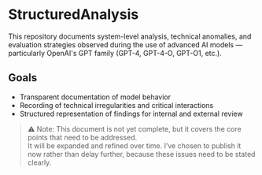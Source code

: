 # StructuredAnalysis

This repository documents system-level analysis, technical anomalies, and evaluation strategies observed during the use of advanced AI models — particularly OpenAI's GPT family (GPT-4, GPT-4-O, GPT-O1, etc.).

## Goals

- Transparent documentation of model behavior
- Recording of technical irregularities and critical interactions
- Structured representation of findings for internal and external review

> ⚠️ Note: This document is not yet complete, but it covers the core points that need to be addressed.  
> It will be expanded and refined over time. I’ve chosen to publish it now rather than delay further, because these issues need to be stated clearly.
